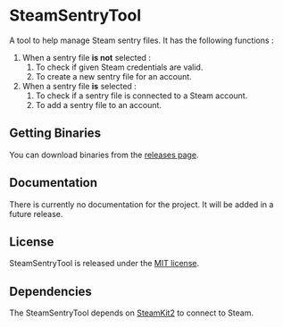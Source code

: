 # SteamSentryTool
A tool to help manage Steam sentry files. It has the following functions :

1. When a sentry file **is not** selected :
    1. To check if given Steam credentials are valid.
    2. To create a new sentry file for an account.
2. When a sentry file **is** selected :
    1. To check if a sentry file is connected to a Steam account.
    2. To add a sentry file to an account.

## Getting Binaries
You can download binaries from the [releases page](https://github.com/ChaosEmperor/SteamSentryTool/releases).

## Documentation
There is currently no documentation for the project. It will be added in a future release.

## License
SteamSentryTool is released under the [MIT license](https://opensource.org/licenses/MIT).

## Dependencies
The SteamSentryTool depends on [SteamKit2](https://github.com/SteamRE/SteamKit) to connect to Steam.
